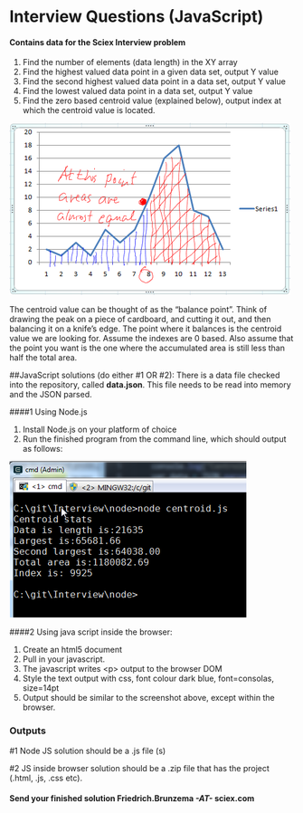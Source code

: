 # Interview Questions (JavaScript)
#### Contains data for the Sciex Interview problem
   1. Find the number of elements (data length) in the XY array
   2. Find the highest valued data point in a given data set, output Y value
   2. Find the second highest valued data point in a data set, output Y value
   3. Find the lowest valued data point in a data set, output Y value
   4. Find the zero based centroid value (explained below), output index at which the centroid value is located.

![Centroid peak.](peak.png)

The centroid value can be thought of as the “balance point”.  Think of drawing the peak on a piece of cardboard, and cutting it out, and then balancing it on a knife’s edge.  The point where it balances is the centroid value we are looking for.
Assume the indexes are 0 based.  Also assume that the point you want is the one where the accumulated area is still less than half the total area.


##JavaScript solutions  (do either #1 OR #2):
There is a data file checked into the repository, called **data.json**.  This file needs to be read into memory and the JSON parsed.

###\#1 Using Node.js
1.	Install Node.js on your platform of choice
2.	Run the finished program from the command line, which should output as follows:

![Desired Output](cmdLineOutput.png) 

###\#2  Using java script inside the browser:
1.	Create an html5 document
2.	Pull in your javascript.
3.	The javascript writes <p\> output to the browser DOM
4.	Style the text output with css, font colour dark blue, font=consolas, size=14pt
5.	Output should be similar to the screenshot above, except within the browser.

### Outputs
\#1 Node JS solution should be a .js file (s)

\#2 JS inside browser solution should be a .zip file that has the project (.html, .js, .css etc).

#### Send your finished solution Friedrich.Brunzema *-AT-* sciex.com
